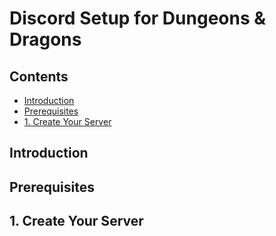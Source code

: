 # Discord Setup for Dungeons & Dragons

## Contents
- [Introduction](#introduction)
- [Prerequisites](#prerequisites)
- [1. Create Your Server](#serverCreation)

## Introduction <a name="introduction"></a>

## Prerequisites <a name="prerequisites"></a>

## 1. Create Your Server <a name="serverCreation"></a>

